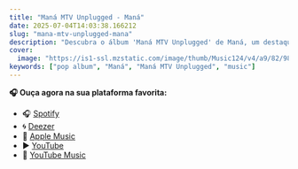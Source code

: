 ```yaml
---
title: "Maná MTV Unplugged - Maná"
date: 2025-07-04T14:03:38.166212
slug: "mana-mtv-unplugged-mana"
description: "Descubra o álbum 'Maná MTV Unplugged' de Maná, um destaque na música pop."
cover:
  image: "https://is1-ssl.mzstatic.com/image/thumb/Music124/v4/a9/82/98/a9829873-94c4-5646-23eb-d8b510e0d1fc/mzi.epzhnszn.jpg/500x500bb.jpg"
keywords: ["pop album", "Maná", "Maná MTV Unplugged", "music"]
---
```






**🎧 Ouça agora na sua plataforma favorita:**

- 🎧 [Spotify](https://open.spotify.com/search/Man%C3%A1%20MTV%20Unplugged%20Man%C3%A1)
- 🌀 [Deezer](https://www.deezer.com/search/Man%C3%A1%20MTV%20Unplugged%20Man%C3%A1)
- 🍎 [Apple Music](https://music.apple.com/search?term=Man%C3%A1%20MTV%20Unplugged%20Man%C3%A1)
- ▶️ [YouTube](https://www.youtube.com/results?search_query=Man%C3%A1%20MTV%20Unplugged%20Man%C3%A1)
- 🎵 [YouTube Music](https://music.youtube.com/search?q=Man%C3%A1%20MTV%20Unplugged%20Man%C3%A1)